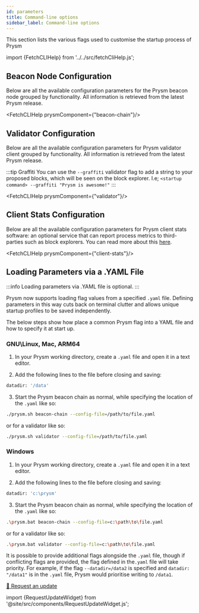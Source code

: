 ```yaml
---
id: parameters
title: Command-line options
sidebar_label: Command-line options
---
```


This section lists the various flags used to customise the startup process of Prysm

import {FetchCLIHelp} from '../../src/fetchCliHelp.js';

## Beacon Node Configuration 

Below are all the available configuration parameters for the Prysm beacon node grouped by functionality. All information is retrieved from the latest Prysm release.

<FetchCLIHelp prysmComponent={"beacon-chain"}/>

## Validator Configuration 

Below are all the available configuration parameters for Prysm validator client grouped by functionality. All information is retrieved from the latest Prysm release.

:::tip Graffiti
You can use the `--graffiti` validator flag to add a string to your proposed blocks, which will be seen on the block explorer. I.e; `<startup command> --graffiti "Prysm is awesome!"`
:::

<FetchCLIHelp prysmComponent={"validator"}/>

## Client Stats Configuration

Below are all the available configuration parameters for Prysm client stats software: an optional service that can report process metrics to third-parties such as block explorers. You can read more about this [here](/docs/prysm-usage/client-stats).

<FetchCLIHelp prysmComponent={"client-stats"}/>

## Loading Parameters via a .YAML File

:::info
Loading parameters via .YAML file is optional.
:::

Prysm now supports loading flag values from a specified `.yaml` file. Defining parameters in this way cuts back on terminal clutter and allows unique startup profiles to be saved independently.

The below steps show how place a common Prysm flag into a YAML file and how to specify it at start up.

### GNU\Linux, Mac, ARM64
1. In your Prysm working directory, create a `.yaml` file and open it in a text editor.

2. Add the following lines to the file before closing and saving:
```sh
datadir: '/data'
```

3. Start the Prysm beacon chain as normal, while specifying the location of the `.yaml` like so:
```sh
./prysm.sh beacon-chain --config-file=/path/to/file.yaml
```
or for a validator like so:
```sh
./prysm.sh validator --config-file=/path/to/file.yaml
```

### Windows
1. In your Prysm working directory, create a `.yaml` file and open it in a text editor.

2. Add the following lines to the file before closing and saving:
```sh
datadir: 'c:\prysm'
```

3. Start the Prysm beacon chain as normal, while specifying the location of the `.yaml` like so:
```sh
.\prysm.bat beacon-chain --config-file=c:\path\to\file.yaml
```
or for a validator like so:
```sh
.\prysm.bat validator --config-file=c:\path\to\file.yaml
```

It is possible to provide additional flags alongside the `.yaml` file, though if conflicting flags are provided, the flag defined in the`.yaml` file will take priority. For example, if the flag `--datadir=/data2` is specified and `datadir: "/data1"` is in the `.yaml` file, Prysm would prioritise writing to `/data1`.


<div class="update-request">
<a href="https://github.com/prysmaticlabs/documentation/issues/new?title=Content%20Update%20Request:%20Parameters">🐼 Request an update</a>
</div>

import {RequestUpdateWidget} from '@site/src/components/RequestUpdateWidget.js';

<RequestUpdateWidget docTitleToUse="Command-line options"/>